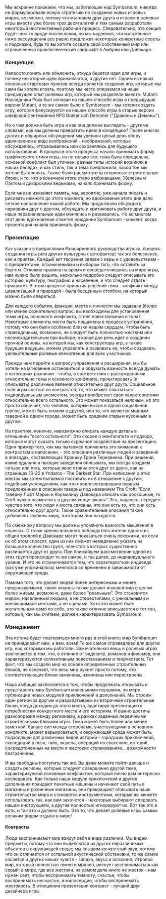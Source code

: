 Мы искренне признаем, что мы, работающие над Symbaroum, никогда не формулировали ясную стратегию по созданию новых игровых миров, возможно, потому что мы знаем друг друга и играем в ролевые игры вместе уже более трех десятилетий и тем самым разработали некоторый инстинктивный рабочий процесс. Следовательно, эта секция будет чем-то вроде послесловия, но мы надеемся, что изложенные ниже рассуждения все равно предложат некоторые конкретные советы и подсказки, будь то вы хотите создать свой собственный мир или ограниченный приключенческий ландшафт в Амбрии или Давокаре.
### Концепция
Непросто понять или объяснить, откуда берется идея для игры, и почему некоторые идеи приживаются, а другие нет. Одним из наших основных стартовых пунктов всегда является создание игр, которые мы сами бы хотели играть, поэтому мы часто опираемся на наше предыдущее опыт ролевых игр, который мы разделяли вместе. Mutant: Наследники Рока был основан на нашем способе игры в предыдущие версии Mutant, и то же самое было с Symbaroum - мы хотели создать игру, которая фокусируется на нашем способе игры в старые версии шведской фэнтезийной RPG Drakar och Demoner ("Драконы и Демоны").

Но о чем должна быть игра и как она должна выглядеть - другими словами, как мы должны превратить идею в концепцию? После многих долгих и обширных обсуждений мы уделили целый день сбору вдохновения в виде изображений - изображений, которые обсуждались, отбрасывались или сохранялись для будущего использования. В процессе этого процесса начало принимать форму графического стиля игры, но не только это; тема была определена, основной конфликт был уточнен, разные типы историй возникли в наших беседах, и как стиль, так и тема предложили, какой тон мы хотели бы принять. Также были рассмотрены вторичные строительные блоки, и то, что в конечном итоге стало амбрианцами, Железным Пактом и дикарскими ведьмами, начало принимать форму.

Если мне не изменяет память, мы, вероятно, уже начали писать и рисовать немного до этого момента, но вдохновение этого дня дало четкое направление нашей работе. Мы продолжали обсуждать черновики друг с другом, обсуждать и критиковать работу друг друга, и наши первоначальные идеи менялись и развивались. Но во многом этот день вдохновения отметил рождение Symbaroum - момент, когда презентация начала принимать форму.
### Презентация
Как указано в предисловии Расширенного руководства игрока, процесс создания игры (или других культурных артефактов) так же болезненен, как и приятен. Каждый акт творения связан с кары и с удовольствием - с приоритетами, ограничениями и выбором того, что оставить за бортом. Отложив правила на время и сосредоточившись на мире игры, нам нужно было решить, насколько подробно следует описывать его историю, культуру, географию и население, и что следует отдать приоритет. В этом процессе принятия решений тема - конфликт между цивилизацией и природой - была бесценным столбом, на который можно было опереться.

Для каждого события, фракции, места и личности мы задавали (более или менее сознательно) вопрос: вы необходимы для установления темы игры, основного конфликта, стиля повествования и тона? Некоторые элементы могли быть пощажены в процессе устранения, потому что они были особенно близки нашим сердцам. Чтобы быть справедливым, возможно, не следует быть полностью жестким или неснисходительным при выборе; в конце дня речь идет о создании прочной основы, на которой мы, как конструкторы игр, а также будущие ведущие, можем управлять и развивать ее, чтобы создавать увлекательные ролевые впечатления для всех участников.

Прежде чем перейти к вопросу управления и расширения, мы бы хотели на мгновение остановиться и обдумать важность всегда думать в категориях различий - чтобы, в соответствии с рассуждениями относительно темы и основного конфликта, проектировать (и описывать) различные явления относительно друг друга. Социальное поле игры состоит из контрастов; то, что может показаться индивидуальным элементом, всегда приобретает свои характеристики относительно всего остального. Это может показаться неясным, но это просто означает, что человек, который высок в одной социальной группе, может быть низким в другой, или то, что является модным таверной в одном городе, может быть средним старым кухонным в другом.

На практике, конечно, невозможно описать каждую деталь в отношении "всего остального". Это скорее о менталитете и подходе, которые могут оказать только скромное воздействие на презентацию. Один пример того, как мы пытаемся применить это внимание к контрастам в написании, - это описания различных людей и заведений в эпизодах, составляющих Хронику Трона Терновника. При решении, какие едальни и пьющие заведения описывать, мы всегда создаем четыре или пять, которые явно отличаются друг от друга, как на страницах 16-20 в Yndaros - The Darkest Star. При написании о этих местах мы затем пытаемся поставить их в отношение к другим, подобным учреждениям, как это проиллюстрировано первым предложением в описании таверны под названием The Croft: "Если таверну Лофт Мэрии и Кормилицу Давокара описать как роскошные, то Croft нужно разместить в другом конце шкалы." Это, надеюсь, передает чувство того, что люди и места связаны, что они есть то, что они есть, относительно друг друга. Такие сравнительные описания также добавляют глубины миру, в котором они находятся.

По смежному вопросу мы должны упомянуть важность мышления в нюансах. С точки зрения внешнего наблюдателя жители одного из общин троллей в Давокаре могут показаться очень похожими, но если их об этом спросят, один из них сможет немедленно указать на большое количество групп, членство в которых существенно различается друг от друга. При ближайшем рассмотрении одной из этих групп происходит то же самое, и так далее, до индивидуального уровня. И это не ограничивается тем, что характеристики индивида (как уже упоминалось) меняются со временем в зависимости от окружающей среды.

Помимо того, что делает людей более интересными и менее предсказуемыми, такие нюансы также делают игровой мир в целом более живым, возможно, даже более "реальным". Это становится миром, населенным людьми, а не стереотипами, с уникальными и меняющимися местами, а не сценами. Хотя это может быть желательным само по себе, это также отлично вписывается в тот тон, который, как мы считаем, должен характеризовать Symbaroum.
### Мэнеджмент
Эта истина будет повторяться много раз в этой книге: мир Symbaroum не принадлежит нам, а вам, всем! То же самое справедливо для других игр, над которыми мы работали. Замечательная вещь в ролевых играх заключается в том, что, в отличие от видеоигр, романов и фильмов, они характеризуются коллективным повествованием и творчеством. Тот факт, что мы создали мир на основе определенных строительных блоков, не означает, что весь мир рухнет просто потому, что соответствующие блоки заменены, изменены или перестроены.

Наша амбиция заключается в том, чтобы продолжать открывать и представлять мир Symbaroum маленькими порциями, по мере публикации новых модулей приключений и дополнений. Мы строим один регион за другим и разрабатываем их вторичные строительные блоки, когда доходим до этого места, адаптируя презентацию к потребностям конкретного места и его историям. И важно достичь разнообразия между регионами, в рамках заданных первичными строительными блоками игры. Тема может быть более или менее заметной, баланс сил между сторонами, участвующими в основном конфликте, может варьироваться, и окружающая среда может быть подходящей для различных видов историй - городских приключений, экспедиций в леса, тайн, экшена, операций по спасению, историй, сосредоточенных на мести и жестоких столкновениях... возможности безграничны.

И вы свободны поступить так же. Вы даже можете пойти дальше и создать регионы, которые следуют совершенно другой теме, характеризуемой основным конфликтом, который лично вам интересно исследовать. Как только наши модули приключений и другие дополнения покидают печатные машины и начинают свой путь в магазины и розничные магазины, они прекращают описывать наше строительство мира и становятся инструментами, которые вы можете использовать так, как вам захочется - некоторые выбирают следовать нашим инструкциям, а другие полностью игнорируют их. Вот так это и есть, и так это и должно быть. Это то, что делает ролевые игры самым великим видом отдыха в мире!
#### Контрасты
Люди воспринимают мир вокруг себя в виде различий. Мы видим предметы, потому что они выделяются из других неразличимых объектов в окружающей среде; мы слышим конкретный звук, потому что он отличается от остальной акустической обстановки; то же самое касается и других наших чувств - запаха, вкуса и осязания. Игровой мир, который полностью темен и мрачен, рискует восприниматься как серый; в мире, где все жестоки, на самом деле никто не жесток - нам нужен свет, чтобы воспринимать темноту, счастье, чтобы воспринимать несчастье, и милосердие, чтобы воспринимать жестокость. В отношении презентации контраст - лучший друг дизайнера игры.